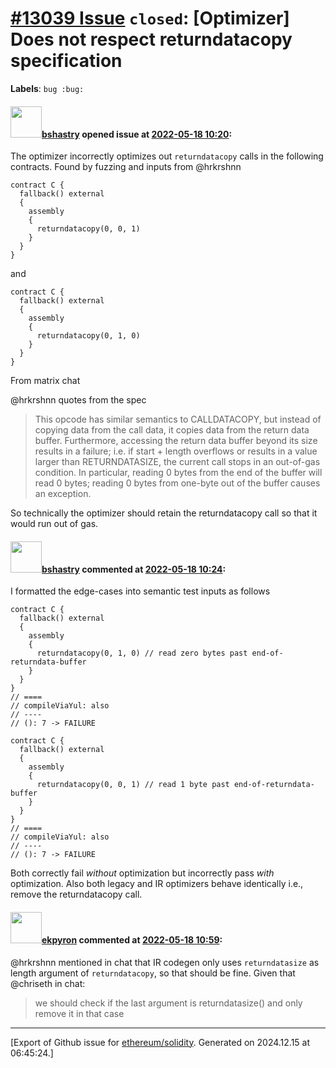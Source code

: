 # [\#13039 Issue](https://github.com/ethereum/solidity/issues/13039) `closed`: [Optimizer] Does not respect returndatacopy specification
**Labels**: `bug :bug:`


#### <img src="https://avatars.githubusercontent.com/u/2388185?v=4" width="50">[bshastry](https://github.com/bshastry) opened issue at [2022-05-18 10:20](https://github.com/ethereum/solidity/issues/13039):

The optimizer incorrectly optimizes out `returndatacopy` calls in the following contracts. Found by fuzzing and inputs from @hrkrshnn 

```
contract C {
  fallback() external
  {
    assembly
    {
      returndatacopy(0, 0, 1)
    }
  }
}
```

and

```
contract C {
  fallback() external
  {
    assembly
    {
      returndatacopy(0, 1, 0)
    }
  }
}
```

From matrix chat

@hrkrshnn quotes from the spec

> This opcode has similar semantics to CALLDATACOPY, but instead of copying data from the call data, it copies data from the return data buffer. Furthermore, accessing the return data buffer beyond its size results in a failure; i.e. if start + length overflows or results in a value larger than RETURNDATASIZE, the current call stops in an out-of-gas condition. In particular, reading 0 bytes from the end of the buffer will read 0 bytes; reading 0 bytes from one-byte out of the buffer causes an exception.

So technically the optimizer should retain the returndatacopy call so that it would run out of gas.

#### <img src="https://avatars.githubusercontent.com/u/2388185?v=4" width="50">[bshastry](https://github.com/bshastry) commented at [2022-05-18 10:24](https://github.com/ethereum/solidity/issues/13039#issuecomment-1129838013):

I formatted the edge-cases into semantic test inputs as follows

```
contract C {
  fallback() external
  {
    assembly
    {
      returndatacopy(0, 1, 0) // read zero bytes past end-of-returndata-buffer
    }
  }
}
// ====
// compileViaYul: also
// ----
// (): 7 -> FAILURE
```

```
contract C {
  fallback() external
  {
    assembly
    {
      returndatacopy(0, 0, 1) // read 1 byte past end-of-returndata-buffer
    }
  }
}
// ====
// compileViaYul: also
// ----
// (): 7 -> FAILURE
```

Both correctly fail *without* optimization but incorrectly pass *with* optimization. Also both legacy and IR optimizers behave identically i.e., remove the returndatacopy call.

#### <img src="https://avatars.githubusercontent.com/u/1347491?v=4" width="50">[ekpyron](https://github.com/ekpyron) commented at [2022-05-18 10:59](https://github.com/ethereum/solidity/issues/13039#issuecomment-1129867150):

@hrkrshnn mentioned in chat that IR codegen only uses ``returndatasize`` as length argument of ``returndatacopy``, so that should be fine. Given that @chriseth in chat:
> we should check if the last argument is returndatasize() and only remove it in that case


-------------------------------------------------------------------------------



[Export of Github issue for [ethereum/solidity](https://github.com/ethereum/solidity). Generated on 2024.12.15 at 06:45:24.]
